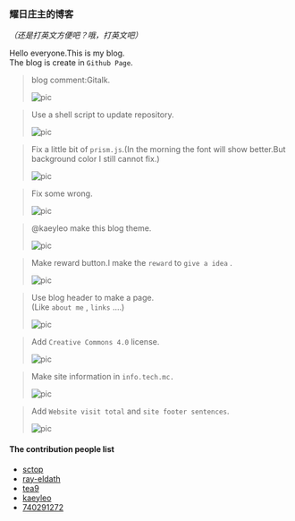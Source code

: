 ﻿### 耀日庄主的博客
*（还是打英文方便吧？哦，打英文吧）*  
  
Hello everyone.This is my blog.  
The blog is create in `Github Page`.  
  
  

>blog comment:Gitalk.  
>  
>![pic](https://github.com/tea9/tea9.github.io/raw/master/readme_img/comment.png)  
>  

>Use a shell script to update repository.  
>  
>![pic](https://github.com/sunbossrs/sunbossrs.github.io/raw/master/assets/img/updreposh.png)  
>  

>Fix a little bit of `prism.js`.(In the morning the font will show better.But background color I still cannot fix.)  
>  
>![pic](https://github.com/sunbossrs/sunbossrs.github.io/raw/master/assets/img/prismjsfix-20180707.png)  
>  

>Fix some wrong.  
>  
>![pic](https://github.com/sunbossrs/sunbossrs.github.io/raw/master/assets/img/sctophelpme.png)  
>  

>@kaeyleo make this blog theme.  
>  
>![pic](https://raw.githubusercontent.com/SunbossRS/SunbossRS.github.io/master/assets/img/liaokeyumakeh2o.png)  
>  

>Make reward button.I make the `reward` to `give a idea` .  
>  
>![pic](https://github.com/sunbossrs/sunbossrs.github.io/raw/master/assets/img/rewardbutton.png)  
>  

>Use blog header to make a page.  
>(Like `about me` , `links` ....)  
>  
>![pic](https://m.gitee.com/srsyrzz/repository/raw/master/blogfile/jekyllh2ohtml/cover.h2ojekyll-html.png)  
>  

>Add `Creative Commons 4.0` license.  
>  
>![pic](https://github.com/tea9/tea9.github.io/raw/master/readme_img/cc.png)  
>  

>Make site information in `info.tech.mc.`  
>  
>![pic](https://github.com/sunbossrs/sunbossrs.github.io/raw/master/assets/img/infotechmc.png)  
>  

>Add `Website visit total` and `site footer sentences`.  
>  
>![pic](https://gitee.com/srsyrzz/repository/raw/master/blogfile/h2of/2018-06-27%2018-21-37%20%E7%9A%84%E5%B1%8F%E5%B9%95%E6%88%AA%E5%9B%BE.png)  
>  

#### The contribution people list
- [sctop](https://github.com/sctop)  
- [ray-eldath](https://github.com/ray-eldath)  
- [tea9](https://github.com/tea9)  
- [kaeyleo](https://github.com/kaeyleo)  
- [740291272](https://github.com/740291272)
